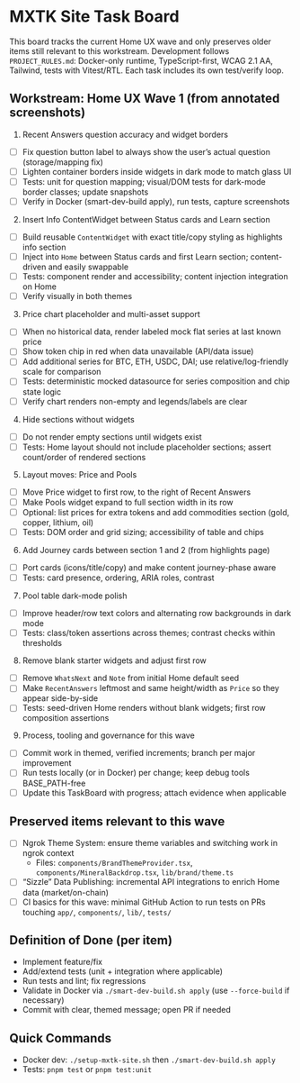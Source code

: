 # MXTK Site Task Board

This board tracks the current Home UX wave and only preserves older items still relevant to this workstream. Development follows `PROJECT_RULES.md`: Docker-only runtime, TypeScript-first, WCAG 2.1 AA, Tailwind, tests with Vitest/RTL. Each task includes its own test/verify loop.

## Workstream: Home UX Wave 1 (from annotated screenshots)

1) Recent Answers question accuracy and widget borders
- [ ] Fix question button label to always show the user’s actual question (storage/mapping fix)
- [ ] Lighten container borders inside widgets in dark mode to match glass UI
- [ ] Tests: unit for question mapping; visual/DOM tests for dark-mode border classes; update snapshots
- [ ] Verify in Docker (smart-dev-build apply), run tests, capture screenshots

2) Insert Info ContentWidget between Status cards and Learn section
- [ ] Build reusable `ContentWidget` with exact title/copy styling as highlights info section
- [ ] Inject into `Home` between Status cards and first Learn section; content-driven and easily swappable
- [ ] Tests: component render and accessibility; content injection integration on Home
- [ ] Verify visually in both themes

3) Price chart placeholder and multi-asset support
- [ ] When no historical data, render labeled mock flat series at last known price
- [ ] Show token chip in red when data unavailable (API/data issue)
- [ ] Add additional series for BTC, ETH, USDC, DAI; use relative/log-friendly scale for comparison
- [ ] Tests: deterministic mocked datasource for series composition and chip state logic
- [ ] Verify chart renders non-empty and legends/labels are clear

4) Hide sections without widgets
- [ ] Do not render empty sections until widgets exist
- [ ] Tests: Home layout should not include placeholder sections; assert count/order of rendered sections

5) Layout moves: Price and Pools
- [ ] Move Price widget to first row, to the right of Recent Answers
- [ ] Make Pools widget expand to full section width in its row
- [ ] Optional: list prices for extra tokens and add commodities section (gold, copper, lithium, oil)
- [ ] Tests: DOM order and grid sizing; accessibility of table and chips

6) Add Journey cards between section 1 and 2 (from highlights page)
- [ ] Port cards (icons/title/copy) and make content journey-phase aware
- [ ] Tests: card presence, ordering, ARIA roles, contrast

7) Pool table dark-mode polish
- [ ] Improve header/row text colors and alternating row backgrounds in dark mode
- [ ] Tests: class/token assertions across themes; contrast checks within thresholds

8) Remove blank starter widgets and adjust first row
- [ ] Remove `WhatsNext` and `Note` from initial Home default seed
- [ ] Make `RecentAnswers` leftmost and same height/width as `Price` so they appear side-by-side
- [ ] Tests: seed-driven Home renders without blank widgets; first row composition assertions

9) Process, tooling and governance for this wave
- [ ] Commit work in themed, verified increments; branch per major improvement
- [ ] Run tests locally (or in Docker) per change; keep debug tools BASE_PATH-free
- [ ] Update this TaskBoard with progress; attach evidence when applicable

## Preserved items relevant to this wave

- [ ] Ngrok Theme System: ensure theme variables and switching work in ngrok context
  - Files: `components/BrandThemeProvider.tsx`, `components/MineralBackdrop.tsx`, `lib/brand/theme.ts`
- [ ] “Sizzle” Data Publishing: incremental API integrations to enrich Home data (market/on-chain)
- [ ] CI basics for this wave: minimal GitHub Action to run tests on PRs touching `app/`, `components/`, `lib/`, `tests/`

## Definition of Done (per item)
- Implement feature/fix
- Add/extend tests (unit + integration where applicable)
- Run tests and lint; fix regressions
- Validate in Docker via `./smart-dev-build.sh apply` (use `--force-build` if necessary)
- Commit with clear, themed message; open PR if needed

## Quick Commands
- Docker dev: `./setup-mxtk-site.sh` then `./smart-dev-build.sh apply`
- Tests: `pnpm test` or `pnpm test:unit`


